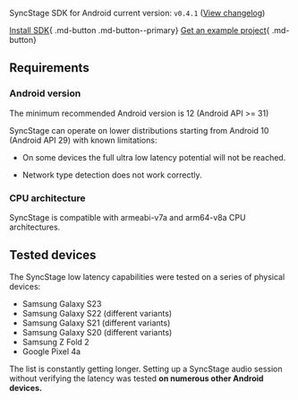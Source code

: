 SyncStage SDK for Android current version: `v0.4.1` ([View changelog](changelog.md))

[Install SDK](quickstart.md){ .md-button .md-button--primary} [Get an example project](quickstart.md){ .md-button}


## Requirements 
### Android version
The minimum recommended Android version is 12 (Android API >= 31)

SyncStage can operate on lower distributions starting from Android 10 (Android API 29) with known limitations:

* On some devices the full ultra low latency potential will not be reached.

* Network type detection does not work correctly.

### CPU architecture
SyncStage is compatible with armeabi-v7a and arm64-v8a CPU architectures.


## Tested devices
The SyncStage low latency capabilities were tested on a series of physical devices:

* Samsung Galaxy S23
* Samsung Galaxy S22 (different variants)
* Samsung Galaxy S21 (different variants)
* Samsung Galaxy S20 (different variants)
* Samsung Z Fold 2
* Google Pixel 4a

The list is constantly getting longer. Setting up a SyncStage audio session without verifying the latency was tested **on numerous other Android devices.**



